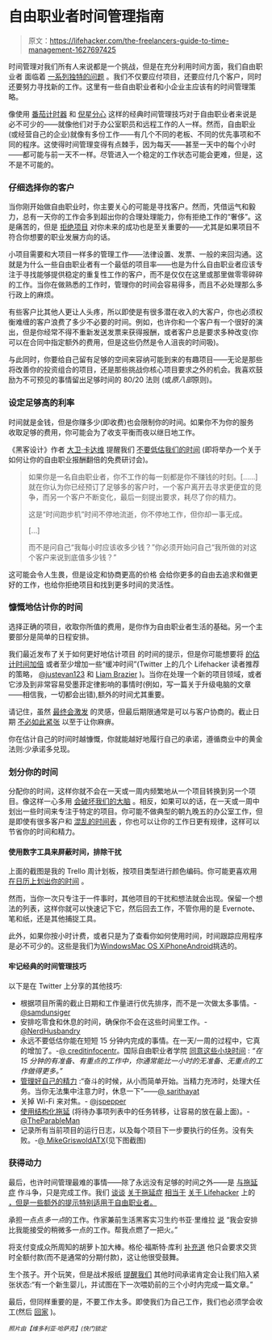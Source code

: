 # 自由职业者时间管理指南

> 原文：<https://lifehacker.com/the-freelancers-guide-to-time-management-1627697425>

时间管理对我们所有人来说都是一个挑战，但是在充分利用时间方面，我们自由职业者 面临着 [一系列独特的问题](http://lifehacker.com/things-you-should-expect-if-you-start-freelancing-and-h-5889901) 。我们不仅要应付项目，还要应付几个客户，同时还要努力寻找新的工作。这里有一些自由职业者和小企业主应该有的时间管理策略。



像使用 [番茄计时器](https://lifehacker.com/productivity-101-a-primer-to-the-pomodoro-technique-1598992730) 和 [倪星分心](http://lifehacker.com/top-10-ways-to-defeat-distractions-and-get-your-work-do-1580198318) 这样的经典时间管理技巧对于自由职业者来说是必不可少的——就像他们对于办公室职员和远程工作的人一样。然而，自由职业(或经营自己的企业)就像有多份工作——有几个不同的老板、不同的优先事项和不同的程序。这使得时间管理变得有点棘手，因为每天——甚至一天中的每个小时——都可能与前一天不一样。尽管进入一个稳定的工作状态可能会更难，但是，这不是不可能的。

### 仔细选择你的客户

当你刚开始做自由职业时，你主要关心的可能是寻找客户。然而，凭借运气和毅力，总有一天你的工作会多到超出你的合理处理能力，你有拒绝工作的“奢侈”。这是痛苦的，但是 [拒绝项目](http://lifehacker.com/when-freelancers-should-turn-down-projects-5812134) 对你未来的成功也是至关重要的——尤其是如果项目不符合你想要的职业发展方向的话。

小项目需要和大项目一样多的管理工作——法律设置、发票、一般的来回沟通。这就是为什么一些自由职业者有一个最低的项目率——也是为什么自由职业者应该专注于寻找能够提供稳定的重复性工作的客户，而不是仅仅在这里或那里做零零碎碎的工作。当你在做熟悉的工作时，管理你的时间会容易得多，而且不必处理那么多行政上的麻烦。

有些客户比其他人更让人头疼，所以即使是有很多潜在收入的大客户，你也必须权衡难缠的客户浪费了多少不必要的时间。例如，也许你和一个客户有一个很好的演出，但是你经常不得不重新发送发票来获得报酬，或者客户总是要求多种改变(你可以在合同中指定额外的费用，但是这些仍然是令人沮丧的时间吸)。

与此同时，你要给自己留有足够的空间来容纳可能到来的有趣项目——无论是那些将改善你的投资组合的项目，还是那些挑战你核心项目要求之外的机会。我喜欢鼓励为不可预见的事情留出足够时间的 80/20 法则 (或*原八部*原则)。

### 设定足够高的利率

时间就是金钱，但是你赚多少(即收费)也会限制你的时间。如果你不为你的服务 收取足够的费用，你可能会为了收支平衡而夜以继日地工作。

《黑客设计》作者 [大卫·卡达维](http://lifehacker.com/im-david-kadavy-author-of-design-for-hackers-and-this-1572948815) 提醒我们 [不要低估我们的时间](http://us1.campaign-archive1.com/?u=836dc9c64862f158af8a31e20&id=1dc8f63451&e=b527995b3b) (即将举办一个关于如何让你的自由职业报酬翻倍的免费研讨会)。

> 如果你是一名自由职业者，你不工作的每一刻都是你不赚钱的时刻。[……]就在你认为你已经预订了足够多的客户时，一个客户离开去寻求更便宜的竞争，而另一个客户不断变化，最后一刻提出要求，耗尽了你的精力。
> 
> 这是“时间跑步机”时间不停地流逝，你不停地工作，但你却一事无成。
> 
> […]
> 
> 而不是问自己“我每小时应该收多少钱？”你必须开始问自己“我所做的对这个客户来说到底值多少钱？”

这可能会令人生畏，但是设定和协商更高的价格 会给你更多的自由去追求和做更好的工作，也给你拒绝项目和找到更多时间的灵活性。

### 慷慨地估计你的时间

选择正确的项目，收取你所值的费用，是你作为自由职业者生活的基础。另一个主要部分是简单的日程安排。

我们最近发布了关于如何更好地估计项目 的时间的提示，但是你可能想要将 [的估计时间加倍](http://lifehacker.com/estimate-how-much-time-you-need-for-a-project-then-dou-1592791225) 或者至少增加一些“缓冲时间”(Twitter 上的几个 Lifehacker 读者推荐的策略， [@justevan123](https://twitter.com/justevan123) 和 [Liam Brazier](https://twitter.com/liambrazier) )。当你在处理一个新的项目领域，或者它涉及到非常容易受墨菲定律影响的事情时(例如，写一篇关于升级电脑的文章——相信我，一切都会出错),额外的时间尤其重要。

请记住，虽然 [最终会激发](http://lifehacker.com/the-ultimate-inspiration-is-the-deadline-5898661) 的灵感，但最后期限通常是可以与客户协商的。截止日期 [不必如此紧张](http://lifehacker.com/how-can-i-make-deadlines-less-stressful-5972811) 以至于让你麻痹。

你在估计自己的时间时越慷慨，你就能越好地履行自己的承诺，遵循商业中的黄金法则:少承诺多兑现。

### 划分你的时间

分配你的时间，这样你就不会在一天或一周内频繁地从一个项目转换到另一个项目。像这样一心多用 [会破坏我们的大脑](https://lifehacker.com/what-multitasking-does-to-our-brains-5922453) 。相反，如果可以的话，在一天或一周中划出一些时间来专注于特定的项目。你可能不做典型的朝九晚五的办公室工作，但是即使有很多客户和 [混乱的时间表](http://lifehacker.com/how-to-manage-your-time-on-a-chaotic-irregular-schedul-1608866502) ，你也可以让你的工作日更有规律，这样可以节省你的时间和精力。

#### **使用数字工具来屏蔽时间，排除干扰**

上面的截图是我的 Trello 周计划板，按项目类型进行颜色编码。你可能更喜欢用 [在日历上划出你的时间](http://lifehacker.com/schedule-your-work-to-avoid-choking-your-calendar-with-5657222) 。

然而，当你一次只专注于一件事时，其他项目的干扰和想法就会出现。保留一个想法的列表，这样你就可以快速记下它，然后回去工作，不管你用的是 Evernote、笔和纸，还是其他捕捉工具。

此外，如果你按小时计费，或者只是为了查看你如何使用时间，时间跟踪应用程序是必不可少的。这些是我们为[Windows](https://lifehacker.com/the-best-time-tracking-app-for-windows-5853163)[Mac OS X](http://lifehacker.com/the-best-time-tracking-app-for-mac-os-x-5852790)[iPhone](http://lifehacker.com/the-best-time-tracking-app-for-iphone-5853548)[Android](http://lifehacker.com/the-best-time-tracking-application-for-android-5853644)挑选的。

#### 牢记经典的时间管理技巧

以下是在 Twitter 上分享的其他技巧:

*   根据项目所需的截止日期和工作量进行优先排序，而不是一次做太多事情。- [@samdunsiger](https://twitter.com/samdunsiger/status/504336336929968128)
*   安排吃零食和休息的时间，确保你不会在这些时间里工作。- [@NerdHusbandry](https://twitter.com/NerdHusbandry/status/504322332106956800)
*   永远不要低估你能在短短 15 分钟内完成的事情。在一天/一周的过程中，它真的增加了。-[@ creditinfocentr](https://twitter.com/creditinfocentr/status/504332994572591105)。国际自由职业者学院 [同意这些小块时间](http://internationalfreelancersacademy.com/6-practical-time-management-strategies-for-freelancers-and-solos/#sthash.R73mNLWF.dpu) : *“在 15 分钟的有准备、有重点的工作中，你通常能比一小时的无准备、无重点的工作做得更多。”*
*   [管理好自己的精力](http://lifehacker.com/why-better-energy-management-is-the-key-to-peak-product-5955819) :“奋斗的时候，从小而简单开始。当精力充沛时，处理大任务。当你无法集中注意力时，休息一下”——[@ sarithayat](https://twitter.com/sarithayat/status/504324063272001536)
*   关掉 Wi-Fi 来对焦。- [@jspepper](https://twitter.com/jspepper/status/504404360277684224)
*   [使用结构化拖延](http://lifehacker.com/why-structured-procrastination-makes-your-dreaded-tasks-5984985) (将待办事项列表中的任务转移，让容易的放在最上面)。- [@TheParableMan](https://twitter.com/TheParableMan/status/504403891401003008)
*   记录所有当前项目的运行日志，以及每个项目下一步要执行的任务。没有失败。-[@ MikeGriswoldATX](https://twitter.com/MikeGriswoldATX/status/504326416788246529)(见下图截图)

### 获得动力

最后，也许时间管理最难的事情——除了永远没有足够的时间之外——是 [与拖延症](https://lifehacker.com/the-complete-guide-to-procrastinating-at-work-477166257) 作斗争，只是完成工作。我们 [谈谈](http://lifehacker.com/work-for-just-five-minutes-to-break-procrastination-hab-1586070938) [关于拖延症](http://lifehacker.com/kick-your-procrastination-problem-this-weekend-480409472) [相当于](http://lifehacker.com/use-mood-repair-to-beat-down-procrastination-1497944158) [关于 Lifehacker](http://lifehacker.com/five-counterintuitive-ways-to-use-procrastination-and-b-5954196) 上的 [，但是一些额外的提示特别适用于自由职业者。](http://lifehacker.com/set-reminders-after-youre-supposed-to-start-to-beat-pro-1627464939)

承担一点点*多一点*的工作。作家兼前生活黑客实习生约书亚·里维拉 [说](https://twitter.com/jmrivera02/status/504323312496181249) “我会安排比我能接受的稍微多一点的工作。帮我点燃了一把火。”

将支付变成众所周知的胡萝卜加大棒。格伦·福斯特·库利 [补充道](https://twitter.com/glencooley/status/504322176812867585) 他只会要求交货时全额付款(而不是通常的分期付款)，这让他很受鼓舞。

生个孩子。开个玩笑，但是战术报纸 [提醒我们](https://twitter.com/TacticNewspaper/status/504321849900425216) 其他时间承诺肯定会让我们陷入紧张状态:“有一个新生婴儿，并试图在下一次喂奶前的三个小时内完成一篇文章。”

最后，但同样重要的是，不要工作太多。即使我们为自己工作，我们也必须学会收工(然后 [回家](https://lifehacker.com/go-the-f-k-home-5897637) )。

<small>*照片由*</small><small>*【维多利亚·哈萨克】*</small><small>*(快门锁定*</small>